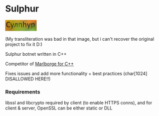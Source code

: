 # Sulphur
![sulphur logo](sulphur.png)

(My transliteration was bad in that image, but i can't recover the original project to fix it D:)

Sulphur botnet written in C++

Competitor of [Marlborge for C++](https://github.com/PR3C14D0/Marlborge-Reloaded)

Fixes issues and add more functionality + best practices (char[1024] DISALLOWED HERE!!)

### Requirements
libssl and libcrypto required by client (to enable HTTPS conns), and for client & server, OpenSSL can be either static or DLL

